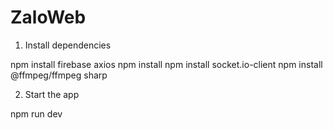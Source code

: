 # ZaloWeb

1.  Install dependencies

npm install firebase axios
npm install
npm install socket.io-client
npm install @ffmpeg/ffmpeg sharp






2. Start the app

npm run dev

